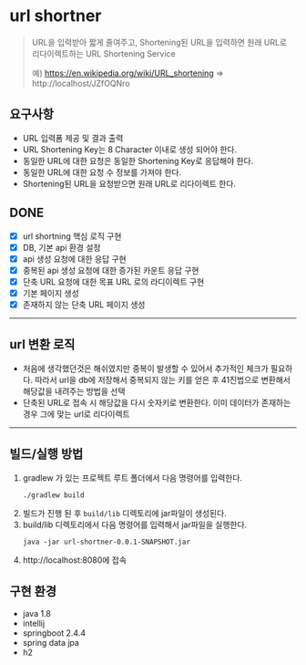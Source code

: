 # url  shortner

> URL을 입력받아 짧게 줄여주고, Shortening된 URL을 입력하면 원래 URL로 리다이렉트하는 URL Shortening Service
> 
> 예) https://en.wikipedia.org/wiki/URL_shortening => http://localhost/JZfOQNro

## 요구사항
- URL 입력폼 제공 및 결과 출력
- URL Shortening Key는 8 Character 이내로 생성 되어야 한다.
- 동일한 URL에 대한 요청은 동일한 Shortening Key로 응답해야 한다.
- 동일한 URL에 대한 요청 수 정보를 가져야 한다.
- Shortening된 URL을 요청받으면 원래 URL로 리다이렉트 한다.

## DONE
- [x] url shortning 핵심 로직 구현
- [x] DB, 기본 api 환경 설정
- [x] api 생성 요청에 대한 응답 구현
- [x] 중복된 api 생성 요청에 대한 증가된 카운트 응답 구현
- [x] 단축 URL 요청에 대한 목표 URL 로의 라디이렉트 구현
- [x] 기본 페이지 생성
- [x] 존재하지 않는 단축 URL 페이지 생성

---

## url 변환 로직
- 처음에 생각했던것은 해쉬였지만 중복이 발생할 수 있어서 추가적인 체크가 필요하다. 따라서 url을 db에 저장해서 중복되지 않는 키를 얻은 후 41진법으로 변환해서 해당값을 내려주는 방법을 선택
- 단축된 URL로 접속 시 해당값을 다시 숫자키로 변환한다. 이미 데이터가 존재하는 경우 그에 맞는 url로 리다이렉트

---

## 빌드/실행 방법

1. gradlew 가 있는 프로젝트 루트 폴더에서 다음 명령어를 입력한다.
    ```
    ./gradlew build
    ```
2. 빌드가 진행 된 후 `build/lib` 디렉토리에 jar파일이 생성된다.
3. build/lib 디렉토리에서 다음 명령어를 입력해서 jar파일을 실행한다.
    ```
    java -jar url-shortner-0.0.1-SNAPSHOT.jar
    ```
4. http://localhost:8080에 접속

## 구현 환경
- java 1.8
- intellij
- springboot 2.4.4
- spring data jpa
- h2